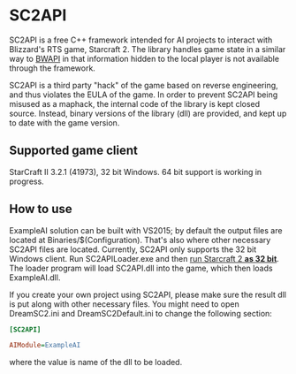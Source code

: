 # SC2API

SC2API is a free C++ framework intended for AI projects to interact with Blizzard's RTS game, Starcraft 2. The library handles game state in a similar way to [BWAPI](https://github.com/bwapi/bwapi) in that information hidden to the local player is not available through the framework.

SC2API is a third party "hack" of the game based on reverse engineering, and thus violates the EULA of the game. In order to prevent SC2API being misused as a maphack, the internal code of the library is kept closed source. Instead, binary versions of the library (dll) are provided, and kept up to date with the game version.

## Supported game client
StarCraft II 3.2.1 (41973), 32 bit Windows. 64 bit support is working in progress.

## How to use

ExampleAI solution can be built with VS2015; by default the output files are located at Binaries/$(Configuration). That's also where other necessary SC2API files are located. Currently, SC2API only supports the 32 bit Windows client. Run SC2APILoader.exe and then [run Starcraft 2 **as 32 bit**](https://eu.battle.net/support/en/article/6680). The loader program will load SC2API.dll into the game, which then loads ExampleAI.dll.

If you create your own project using SC2API, please make sure the result dll is put along with other necessary files. You might need to open DreamSC2.ini and DreamSC2Default.ini to change the following section:

```ini
[SC2API]

AIModule=ExampleAI
```

where the value is name of the dll to be loaded.
